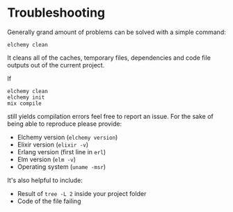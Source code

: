 # Troubleshooting

Generally grand amount of problems can be solved with a simple command:
```
elchemy clean
```

It cleans all of the caches, temporary files, dependencies and code file outputs out of the current project.

If
```
elchemy clean
elchemy init
mix compile
```

still yields compilation errors feel free to report an issue.
For the sake of being able to reproduce please provide:

- Elchemy version (`elchemy version`)
- Elixir version (`elixir -v`)
- Erlang version (first line in `erl`)
- Elm version (`elm -v`)
- Operating system (`uname -msr`)

It's also helpful to include:
- Result of `tree -L 2` inside your project folder
- Code of the file failing

